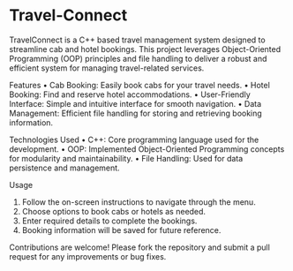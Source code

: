 # Travel-Connect

TravelConnect is a C++ based travel management system designed to streamline cab and hotel bookings. 
This project leverages Object-Oriented Programming (OOP) principles and file handling to deliver a robust and efficient system for managing travel-related services.

Features
•	Cab Booking: Easily book cabs for your travel needs.
•	Hotel Booking: Find and reserve hotel accommodations.
•	User-Friendly Interface: Simple and intuitive interface for smooth navigation.
•	Data Management: Efficient file handling for storing and retrieving booking information.

Technologies Used
•	C++: Core programming language used for the development.
•	OOP: Implemented Object-Oriented Programming concepts for modularity and maintainability.
•	File Handling: Used for data persistence and management.

Usage
1.	Follow the on-screen instructions to navigate through the menu.
2.	Choose options to book cabs or hotels as needed.
3.	Enter required details to complete the bookings.
4.	Booking information will be saved for future reference.


Contributions are welcome! Please fork the repository and submit a pull request for any improvements or bug fixes.


 
